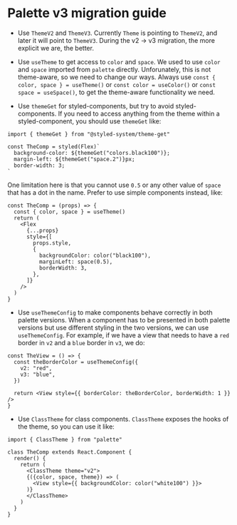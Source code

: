 # Palette v3 migration guide

- Use `ThemeV2` and `ThemeV3`.
  Currently `Theme` is pointing to `ThemeV2`, and later it will point to `ThemeV3`. During the v2 -> v3 migration, the more explicit we are, the better.

- Use `useTheme` to get access to `color` and `space`.
  We used to use `color` and `space` imported from `palette` directly. Unforunately, this is not theme-aware, so we need to change our ways. Always use `const { color, space } = useTheme()` or `const color = useColor()` or `const space = useSpace()`, to get the theme-aware functionality we need.

- Use `themeGet` for styled-components, but try to avoid styled-components.
  If you need to access anything from the theme within a styled-component, you should use `themeGet` like:

```tsx
import { themeGet } from "@styled-system/theme-get"

const TheComp = styled(Flex)`
  background-color: ${themeGet("colors.black100")};
  margin-left: ${themeGet("space.2")}px;
  border-width: 3;
`
```

One limitation here is that you cannot use `0.5` or any other value of `space` that has a dot in the name. Prefer to use simple components instead, like:

```tsx
const TheComp = (props) => {
  const { color, space } = useTheme()
  return (
    <Flex
      {...props}
      style={[
        props.style,
        {
          backgroundColor: color("black100"),
          marginLeft: space(0.5),
          borderWidth: 3,
        },
      ]}
    />
  )
}
```

- Use `useThemeConfig` to make components behave correctly in both palette versions.
  When a component has to be presented in both palette versions but use different styling in the two versions, we can use `useThemeConfig`.
  For example, if we have a view that needs to have a `red` border in `v2` and a `blue` border in `v3`, we do:

```tsx
const TheView = () => {
  const theBorderColor = useThemeConfig({
    v2: "red",
    v3: "blue",
  })

  return <View style={{ borderColor: theBorderColor, borderWidth: 1 }} />
}
```

- Use `ClassTheme` for class components.
  `ClassTheme` exposes the hooks of the theme, so you can use it like:

```tsx
import { ClassTheme } from "palette"

class TheComp extends React.Component {
  render() {
    return (
      <ClassTheme theme="v2">
      {({color, space, theme}) => (
        <View style={{ backgroundColor: color("white100") }}>
      )}
      </ClassTheme>
    )
  }
}
```
